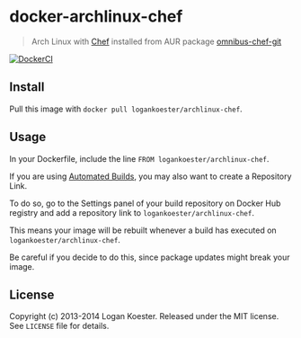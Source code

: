 # docker-archlinux-chef

> Arch Linux with [Chef](https://www.getchef.com/) installed from AUR package [omnibus-chef-git](https://aur.archlinux.org/packages/omnibus-chef-git)

[![DockerCI](http://dockeri.co/image/logankoester/archlinux-chef)](https://registry.hub.docker.com/u/logankoester/archlinux-chef/)

## Install

Pull this image with `docker pull logankoester/archlinux-chef`.

## Usage

In your Dockerfile, include the line `FROM logankoester/archlinux-chef`.

If you are using [Automated Builds](http://docs.docker.com/docker-hub/builds/), 
you may also want to create a Repository Link.

To do so, go to the Settings panel of your build repository on Docker Hub registry and
add a repository link to `logankoester/archlinux-chef`.

This means your image will be rebuilt whenever a build has executed on `logankoester/archlinux-chef`.

Be careful if you decide to do this, since package updates might break your image.

## License

Copyright (c) 2013-2014 Logan Koester. Released under the MIT license. See `LICENSE` file for details.
